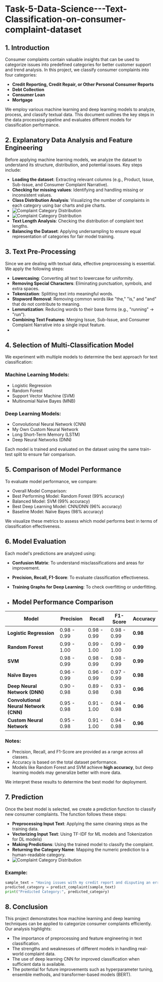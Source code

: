 # Task-5-Data-Science---Text-Classification-on-consumer-complaint-dataset


## 1. Introduction
Consumer complaints contain valuable insights that can be used to categorize issues into predefined categories for better customer support and trend analysis. In this project, we classify consumer complaints into four categories:

- **Credit Reporting, Credit Repair, or Other Personal Consumer Reports**
- **Debt Collection**
- **Consumer Loan**
- **Mortgage**

We employ various machine learning and deep learning models to analyze, process, and classify textual data. This document outlines the key steps in the data processing pipeline and evaluates different models for classification performance.

## 2. Explanatory Data Analysis and Feature Engineering
Before applying machine learning models, we analyze the dataset to understand its structure, distribution, and potential issues. Key steps include:

- **Loading the dataset**: Extracting relevant columns (e.g., Product, Issue, Sub-Issue, and Consumer Complaint Narrative).
- **Checking for missing values**: Identifying and handling missing or inconsistent values.
- **Class Distribution Analysis**: Visualizing the number of complaints in each category using bar charts and pie charts.
- ![Complaint Category Distribution](Image/Complaints_By_Product_Category.jpg)
- ![Complaint Category Distribution](Image/Balanced_Complaints_By_Product_Category.jpg)
- **Text Length Analysis**: Checking the distribution of complaint text lengths.
- **Balancing the Dataset**: Applying undersampling to ensure equal representation of categories for fair model training.

## 3. Text Pre-Processing
Since we are dealing with textual data, effective preprocessing is essential. We apply the following steps:

- **Lowercasing**: Converting all text to lowercase for uniformity.
- **Removing Special Characters**: Eliminating punctuation, symbols, and extra spaces.
- **Tokenization**: Splitting text into meaningful words.
- **Stopword Removal**: Removing common words like "the," "is," and "and" that do not contribute to meaning.
- **Lemmatization**: Reducing words to their base forms (e.g., "running" → "run").
- **Combining Text Features**: Merging Issue, Sub-Issue, and Consumer Complaint Narrative into a single input feature.
- 

  

## 4. Selection of Multi-Classification Model
We experiment with multiple models to determine the best approach for text classification:

### Machine Learning Models:
- Logistic Regression
- Random Forest
- Support Vector Machine (SVM)
- Multinomial Naïve Bayes (MNB)

### Deep Learning Models:
- Convolutional Neural Network (CNN)
- My Own Custom Neural Network
- Long Short-Term Memory (LSTM)
- Deep Neural Networks (DNN)

Each model is trained and evaluated on the dataset using the same train-test split to ensure fair comparison.

## 5. Comparison of Model Performance
To evaluate model performance, we compare:

- Overall Model Comparison:
- Best Performing Model: Random Forest (99% accuracy)
- Balanced Model: SVM (99% accuracy)
- Best Deep Learning Model: CNN/DNN (96% accuracy)
- Baseline Model: Naïve Bayes (98% accuracy)




We visualize these metrics to assess which model performs best in terms of classification effectiveness.

## 6. Model Evaluation
Each model's predictions are analyzed using:

- **Confusion Matrix**: To understand misclassifications and areas for improvement.
- **Precision, Recall, F1-Score**: To evaluate classification effectiveness.
- **Training Graphs for Deep Learning**: To check overfitting or underfitting.

- ## Model Performance Comparison

| Model                 | Precision | Recall | F1-Score | Accuracy |
|-----------------------|-----------|--------|----------|----------|
| **Logistic Regression** | 0.98 - 0.99 | 0.98 - 0.99 | 0.98 - 0.99 | **0.98** |
| **Random Forest**      | 0.99 - 1.00 | 0.99 - 1.00 | 0.99 - 1.00 | **0.99** |
| **SVM**               | 0.98 - 0.99 | 0.98 - 0.99 | 0.98 - 0.99 | **0.99** |
| **Naïve Bayes**       | 0.96 - 0.99 | 0.96 - 0.99 | 0.97 - 0.99 | **0.98** |
| **Deep Neural Network (DNN)** | 0.90 - 0.98 | 0.89 - 0.98 | 0.93 - 0.98 | **0.96** |
| **Convolutional Neural Network (CNN)** | 0.95 - 0.98 | 0.91 - 1.00 | 0.94 - 0.98 | **0.96** |
| **Custom Neural Network** | 0.95 - 0.98 | 0.91 - 1.00 | 0.94 - 0.98 | **0.96** |

### Notes:
- Precision, Recall, and F1-Score are provided as a range across all classes.
- Accuracy is based on the total dataset performance.
- Models like Random Forest and SVM achieve **high accuracy**, but deep learning models may generalize better with more data.


We interpret these results to determine the best model for deployment.

## 7. Prediction
Once the best model is selected, we create a prediction function to classify new consumer complaints. The function follows these steps:

- **Preprocessing Input Text**: Applying the same cleaning steps as the training data.
- **Vectorizing Input Text**: Using TF-IDF for ML models and Tokenization for DL models)
- **Making Predictions**: Using the trained model to classify the complaint.
- **Returning the Category Name**: Mapping the numeric prediction to a human-readable category.
-  ![Complaint Category Distribution](Image/Accuracy.jpg)

### Example:
```python
sample_text = "Having issues with my credit report and disputing an error"
predicted_category = predict_complaint(sample_text)
print("Predicted Category:", predicted_category)
```

## 8. Conclusion
This project demonstrates how machine learning and deep learning techniques can be applied to categorize consumer complaints efficiently. Our analysis highlights:

- The importance of preprocessing and feature engineering in text classification.
- The strengths and weaknesses of different models in handling real-world complaint data.
- The use of deep learning CNN for improved classification when sufficient data is available.
- The potential for future improvements such as hyperparameter tuning, ensemble methods, and transformer-based models (BERT).
